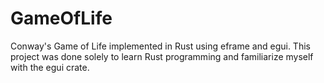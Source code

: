 # GameOfLife
Conway's Game of Life implemented in Rust using eframe and egui. This project was done solely to learn Rust programming and familiarize myself with the egui crate.
